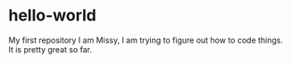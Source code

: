 # hello-world
My first repository 
I am Missy, I am trying to figure out how to code things. It is pretty great so far. 
